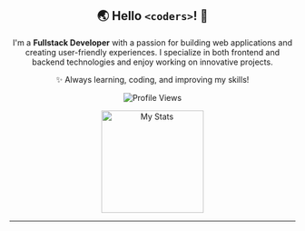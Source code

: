<div align="center">

## 🌏 Hello `<coders>`! 👋

I'm a **Fullstack Developer** with a passion for building web applications and creating user-friendly experiences. I specialize in both frontend and backend technologies and enjoy working on innovative projects.

✨ Always learning, coding, and improving my skills!



![Profile Views](https://komarev.com/ghpvc/?username=hassohamid&color=ff69b4&style=for-the-badge)


<div style="display: flex; justify-content: center; align-items: center; gap: 10px; flex-wrap: wrap;">
  <img alt="My Stats" src="https://github-readme-stats.vercel.app/api?username=hassohamid&show_icons=true&theme=tokyonight&hide_title=false&hide=prs,issues&hide_rank=false" height="180"/>
</div>


___
